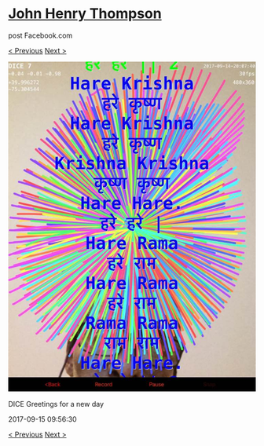 # [John Henry Thompson](../README.md)
post Facebook.com

[< Previous](2017-09-15-4.md) [Next >](2017-09-15-6.md)

[![](../media/2017-09-15/Timeline-Photos-DICE-Greetings-for-a-new-day.jpg)](../README.md)

DICE Greetings for a new day

2017-09-15 09:56:30

[< Previous](2017-09-15-4.md) [Next >](2017-09-15-6.md)